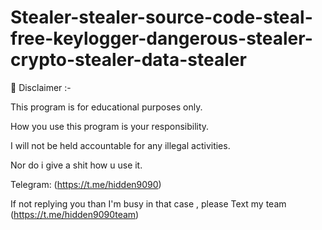 # Stealer-stealer-source-code-steal-free-keylogger-dangerous-stealer-crypto-stealer-data-stealer





🚧 Disclaimer  :-

This program is for educational purposes only.

How you use this program is your responsibility.

I will not be held accountable for any illegal activities.

Nor do i give a shit how u use it.




Telegram: (https://t.me/hidden9090)

If not replying you than I'm busy in that case , please Text my team (https://t.me/hidden9090team)
